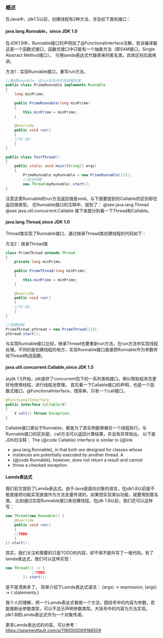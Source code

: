 ### 概述
在Java中，jdk1.5以前，创建线程有2种方法，涉及如下类和接口：


#### java.lang.Runnable，since JDK 1.0
在JDK1.8中，Runnable接口的声明加了@FunctionalInterface注解，告诉编译器这是一个函数式接口，函数式接口中只能有一个抽象方法（即SAM接口，Single Abstract Method接口）。
可用lamda表达式代替原来的匿名类。具体区别后面再讲。

方法1：实现Runnable接口，重写run方法。
```java
//集成Runnable，在run方法中实现线程处理
public class PrimeRunnable implements Runnable
{
    long minPrime;
    
    public PrimeRunnable(long minPrime)
    {
        this.minPrime = minPrime;
    }
    
    @Override
    public void run()
    {
    //TO DO:
    }
}

public class TestThread()
{
    public static void main(String[] args)
    {
        PrimeRunnable myRunnable = new PrimeRunnable(123);
        //启动线程
        new Thread(myRunnable).start();
}
```
注意这里Runnable的run方法返回值是void。与下面要提到的Callable的区别即在返回值类型。
在Runnable接口的注释中，提到了：
@see     java.lang.Thread
@see     java.util.concurrent.Callable
接下来就分别看一下Thread和Callable。


#### java.lang.Thread,since JDK 1.0
Thread类实现了Runnable接口，通过继承Thread类创建线程的代码如下：

方法2：继承Thread类
```java
class PrimeThread extends Thread
{
    private long minPrime;
    
    public PrimeThread(long minPrime)
    {
        this.minPrime = minPrime;
    }
    
    @Override
    public void run()
    {
    //TO DO:
    }
}

//创建线程
PrimeThread pthread = new PrimeThread(123);
pthread.start();
```
与实现Runnable接口比较，继承Thread也要重新run方法，在run方法中实现线程处理。不同的是创建线程的地方，实现Runnable接口直接把Runnable作为参数传给Thread构造函数。


#### java.util.concurrent.Callable,since JDK 1.5
从jdk 1.5开始，jdk提供了concurrent包下的一系列类和接口，用以帮助程序员更好地使用线程，进行线程池管理。
首先看一下Callable接口的声明，也是一个函数式接口，@FunctionalInterface，很简单，只有一个call接口。
```java
@FunctionalInterface
public interface Callable(V)
{
    V call() throws Exception;
}
```
Callable接口类似于Runnable，都是为了其实例能够被另一个线程执行。与Runnable接口的区别是，call方法可以返回计算结果，并且有异常抛出。
以下是JDK的注释：
The {@code Callable} interface is similar to {@link
 * java.lang.Runnable}, in that both are designed for classes whose
 * instances are potentially executed by another thread.  A
 * {@code Runnable}, however, does not return a result and cannot
 * throw a checked exception.


#### Lamda表达式
我们前文提到了Lamda表达式。由于Java是面向对象的语言，在jdk1.8以前是不能直接把功能实现直接作为方法变量传递的。如果想实现类似功能，就要用到匿名类。
比如通过实现Runnable接口来创建线程，在jdk 1.8以前，我们还可以这样写：
```java
new Thread(new Runnable() {
    @Override
    public void run()
    {
    //TODO:
    }
}).start();
```
其实，我们关注和需要的只是TODO的内容，却不得不额外写了一堆代码。有了lamda表达式，我们可以这样实现：
```java
new Thread(() -> {
            //TODO:
        }).start();
```
是不是清爽多了。
简单介绍下Lamda表达式语法：
(args) -> expression;
(args) -> { statements;}

我个人的理解，把一个Lamda表达式看做一个方法，圆括号中的内容为参数，若能推断出参数类型，可以不显示声明参数类型。大括号中的内容为方法实现。
jdk1.8把Lamda表达式作为一个对象传递。

更多Lamda表达式的内容，可以参考：
https://segmentfault.com/a/1190000009186509



